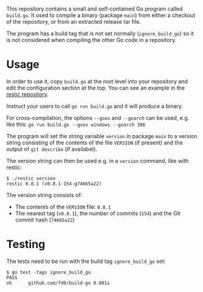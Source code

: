 This repository contains a small and self-contained Go program called
`build.go`. It used to compile a binary (package `main`) from either a checkout
of the repository, or from an extracted release tar file.

The program has a build tag that is not set normally (`ignore_build_go`) so it
is not considered when compiling the other Go code in a repository.

Usage
=====

In order to use it, copy `build.go` at the root level into your repository and
edit the configuration section at the top. You can see an example in the
[restic repository](https://github.com/restic/restic).

Instruct your users to call `go run build.go` and it will produce a binary.

For cross-compilation, the options `--goos` and `--goarch` can be used, e.g.
like this: `go run build.go --goos windows --goarch 386`

The program will set the string variable `version` in package `main` to a
version string consisting of the contents of the file `VERSION` (if present)
and the output of `git describe` (if availabel).

The version string can then be used e.g. in a `version` command, like with
restic:
```
$ ./restic version
restic 0.8.1 (v0.8.1-154-g74665a22)
```

The version string consists of:
 * The contents of the `VERSION` file: `0.8.1`
 * The nearest tag (`v0.8.1`), the number of commits (`154`) and the Git commit hash (`74665a22`)

Testing
=======

The tests need to be run with the build tag `ignore_build_go` set:
```
$ go test -tags ignore_build_go
PASS
ok  	github.com/fd0/build-go	0.001s
```
